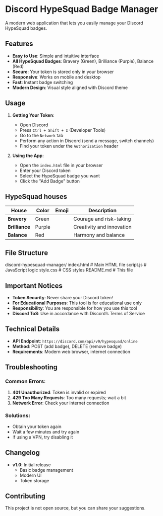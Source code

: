# Discord HypeSquad Badge Manager

A modern web application that lets you easily manage your Discord HypeSquad badges.

## Features

- **Easy to Use**: Simple and intuitive interface
- **All HypeSquad Badges**: Bravery (Green), Brilliance (Purple), Balance (Red)
- **Secure**: Your token is stored only in your browser
- **Responsive**: Works on mobile and desktop
- **Fast**: Instant badge switching
- **Modern Design**: Visual style aligned with Discord theme

## Usage

1. **Getting Your Token**:
   - Open Discord
   - Press `Ctrl + Shift + I` (Developer Tools)
   - Go to the `Network` tab
   - Perform any action in Discord (send a message, switch channels)
   - Find your token under the `Authorization` header

2. **Using the App**:
   - Open the `index.html` file in your browser
   - Enter your Discord token
   - Select the HypeSquad badge you want
   - Click the "Add Badge" button

## HypeSquad houses

| House | Color | Emoji | Description |
|---|---|---|---|
| **Bravery** | Green | | Courage and risk-taking |
| **Brilliance** | Purple | | Creativity and innovation |
| **Balance** | Red | | Harmony and balance |

## File Structure

discord-hypesquad-manager/
index.html          # Main HTML file
script.js           # JavaScript logic
style.css           # CSS styles
README.md           # This file

## Important Notices

- **Token Security**: Never share your Discord token!
- **For Educational Purposes**: This tool is for educational use only
- **Responsibility**: You are responsible for how you use this tool
- **Discord ToS**: Use in accordance with Discord’s Terms of Service

## Technical Details

- **API Endpoint**: `https://discord.com/api/v9/hypesquad/online`
- **Method**: POST (add badge), DELETE (remove badge)
- **Requirements**: Modern web browser, internet connection

## Troubleshooting

### Common Errors:

1. **401 Unauthorized**: Token is invalid or expired
2. **429 Too Many Requests**: Too many requests; wait a bit
3. **Network Error**: Check your internet connection

### Solutions:

- Obtain your token again
- Wait a few minutes and try again
- If using a VPN, try disabling it

## Changelog

- **v1.0**: Initial release
  - Basic badge management
  - Modern UI
  - Token storage

## Contributing

This project is not open source, but you can share your suggestions.

